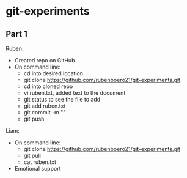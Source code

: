# git-experiments
## Part 1 
Ruben:
- Created repo on GitHub
- On command line:
  - cd into desired location
  - git clone https://github.com/rubenboero21/git-experiments.git
  - cd into cloned repo
  - vi ruben.txt, added text to the document
  - git status to see the file to add
  - git add ruben.txt
  - git commit -m "<commit message>"
  - git push

Liam:
- On command line:
  - git clone https://github.com/rubenboero21/git-experiments.git
  - git pull
  - cat ruben.txt
- Emotional support

